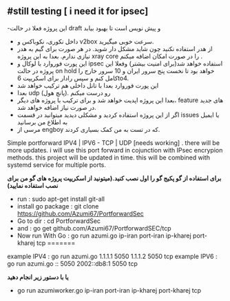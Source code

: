 #still testing [ i need it for ipsec]
-

-این پروژه فعلا در حالت draft و پیش‌ نویس است تا بهبود بیابد 
- داخل نکوری، نکوباکس و v2box سرعت خوبی میگیرید. 
- از هدر استفاده نکنید چون شاید مشکل دار شوید. در هر صورت برای گیم به هدر نیازی ندارم. بعدا به این پروژه xray core را در صورت امکان اضافه میکنم .
- این پورت فوروارد با لوکال و ipsec استفاده خواهد شد(برای امنیت بیشتر) و‌فعلا این پروژه در حالت on hold خواهد بود تا نخست پنج سرور ایران و 10 سرور خارج را کامل کنم و سپس رادار‌ برای اسکریپت 6to4.
- این پورت فوروارد بعدا با تانل داخلی هم ترکیب خواهد شد
- بعدا udp رو درست میکنم .(پانچ هول) 
- بعدا این پروژه اپدیت خواهد شد و برای ترکیب با پروژه های دیگر،‌ feature های جدید در صورت نیاز اضافه خواهد شد.
- اگر‌ از این پروژه استفاده کردید و مشکلی دیدید میتوانید در قسمت issues یا ایمیل به اطلاع من برسانید
- مرسی از engboy که در تست به من کمک بسیاری کردند.

Simple portforward IPV4 | IPV6 - TCP | UDP [needs working] . there will be more updates. i will use this port forward in cojunction with IPsec encrypion methods. this project will be updated in time. this will be combined with systemd service for multiple ports.

 **برای استفاده از گو پکیج گو را اول نصب کنید.(میتونید از اسکریپت پروژه های گو من برای نصب استفاده نمایید)**

- run : sudo apt-get install git-all
- install go package : git clone https://github.com/Azumi67/PortforwardSec
- Go to dir : cd PortforwardSec
- and : go get github.com/Azumi67/PortforwardSEC/tcp
- Now run With Go : go run azumi.go ip-iran port-iran ip-kharej port-kharej tcp
=======


example IPV4 : go run azumi.go 1.1.1.1 5050 1.1.1.2 5050 tcp
example IPV6 : go run azumi.go :: 5050 2002::db8:1 5050 tcp

**یا با دستور زیر انجام دهید**

- go run azumiworker.go ip-iran port-iran ip-kharej port-kharej tcp
